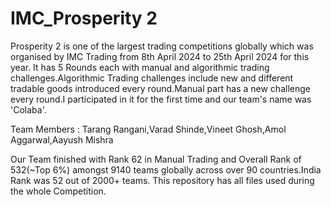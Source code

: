 # IMC_Prosperity 2 
Prosperity 2 is one of the largest trading competitions globally which was organised by IMC Trading from 8th April 2024 to 25th April 2024 for this year.
It has 5 Rounds each with manual and algorithmic trading challenges.Algorithmic Trading challenges include new and different tradable goods introduced every round.Manual part has a new challenge every round.I participated in it for the first time and our team's name was 'Colaba'.

Team Members : Tarang Rangani,Varad Shinde,Vineet Ghosh,Amol Aggarwal,Aayush Mishra

Our Team finished with Rank 62 in Manual Trading and Overall Rank of 532(~Top 6%) amongst 9140 teams globally across over 90 countries.India Rank was 52 out of 2000+ teams.
This repository has all files used during the whole Competition.

